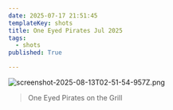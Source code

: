 ```yaml
---
date: 2025-07-17 21:51:45
templateKey: shots
title: One Eyed Pirates Jul 2025
tags:
  - shots
published: True

---
```


![screenshot-2025-08-13T02-51-54-957Z.png](https://dropper.wayl.one/api/file/9461fbd1-6b08-4a5a-a1da-1eb42b58664d.png)

> One Eyed Pirates on the Grill

